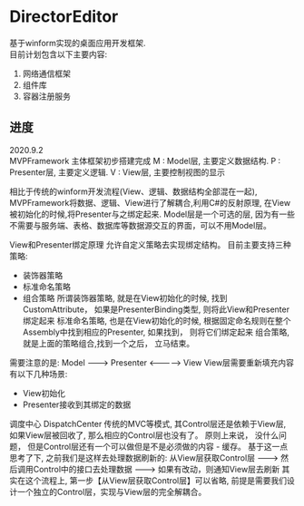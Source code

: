 # DirectorEditor

基于winform实现的桌面应用开发框架.  
目前计划包含以下主要内容:  
1. 网络通信框架
2. 组件库
3. 容器注册服务

## 进度
2020.9.2  
MVPFramework 主体框架初步搭建完成
 M : Model层, 主要定义数据结构.
 P : Presenter层, 主要定义逻辑.
 V : View层, 主要控制视图的显示

相比于传统的winform开发流程(View、逻辑、数据结构全部混在一起), MVPFramework将数据、逻辑、View进行了解耦合,利用C#的反射原理, 在View被初始化的时候,将Presenter与之绑定起来.
Model层是一个可选的层, 因为有一些不需要与服务端、表格、数据库等数据源交互的界面，可以不用Model层。

View和Presenter绑定原理
允许自定义策略去实现绑定结构。 目前主要支持三种策略:
- 装饰器策略
- 标准命名策略
- 组合策略
所谓装饰器策略, 就是在View初始化的时候, 找到CustomAttribute， 如果是PresenterBinding类型, 则将此View和Presenter绑定起来
标准命名策略, 也是在View初始化的时候, 根据固定命名规则在整个Assembly中找到相应的Presenter, 如果找到， 则将它们绑定起来
组合策略, 就是上面的策略组合,找到一个之后， 立马结束。

需要注意的是: 
Model ---> Presenter <-----> View
View层需要重新填充内容有以下几种场景:
- View初始化
- Presenter接收到其绑定的数据


调度中心 DispatchCenter
传统的MVC等模式, 其Control层还是依赖于View层, 如果View层被回收了, 那么相应的Control层也没有了。
原则上来说， 没什么问题， 但是Control层还有一个可以做但是不是必须做的内容 - 缓存。
基于这一点思考了下, 
之前我们是这样去处理数据刷新的:
从View层获取Control层 ---> 然后调用Control中的接口去处理数据 ---> 如果有改动，则通知View层去刷新
其实在这个流程上, 第一步【从View层获取Control层】可以省略, 前提是需要我们设计一个独立的Control层，实现与View层的完全解耦合。

